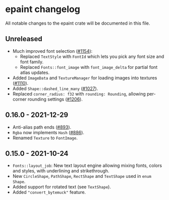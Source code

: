 # epaint changelog

All notable changes to the epaint crate will be documented in this file.


## Unreleased
* Much improved font selection ([#1154](https://github.com/emilk/egui/pull/1154)):
  * Replaced `TextStyle` with `FontId` which lets you pick any font size and font family.
  * Replaced `Fonts::font_image` with `font_image_delta` for partial font atlas updates.
* Added `ImageData` and `TextureManager` for loading images into textures ([#1110](https://github.com/emilk/egui/pull/1110)).
* Added `Shape::dashed_line_many` ([#1027](https://github.com/emilk/egui/pull/1027)).
* Replaced `corner_radius: f32` with `rounding: Rounding`, allowing per-corner rounding settings ([#1206](https://github.com/emilk/egui/pull/1206)).


## 0.16.0 - 2021-12-29
* Anti-alias path ends  ([#893](https://github.com/emilk/egui/pull/893)).
* `Rgba` now implements `Hash` ([#886](https://github.com/emilk/egui/pull/886)).
* Renamed `Texture` to `FontImage`.


## 0.15.0 - 2021-10-24
* `Fonts::layout_job`: New text layout engine allowing mixing fonts, colors and styles, with underlining and strikethrough.
* New `CircleShape`, `PathShape`, `RectShape` and `TextShape` used in `enum Shape`.
* Added support for rotated text (see `TextShape`).
* Added `"convert_bytemuck"` feature.
